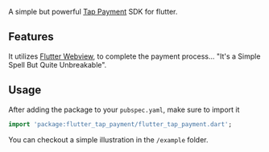<!-- 
This README describes the package. If you publish this package to pub.dev,
this README's contents appear on the landing page for your package.

For information about how to write a good package README, see the guide for
[writing package pages](https://dart.dev/guides/libraries/writing-package-pages). 

For general information about developing packages, see the Dart guide for
[creating packages](https://dart.dev/guides/libraries/create-library-packages)
and the Flutter guide for
[developing packages and plugins](https://flutter.dev/developing-packages). 
-->

A simple but powerful [Tap Payment](https://www.tap.company/) SDK for flutter.

## Features

It utilizes [Flutter Webview](https://pub.dev/packages/webview_flutter_x5), to complete the payment process... "It's a Simple Spell But Quite Unbreakable".


## Usage

After adding the package to your `pubspec.yaml`, make sure to import it


```dart
import 'package:flutter_tap_payment/flutter_tap_payment.dart';
```


You can checkout a simple illustration in the `/example` folder. 
